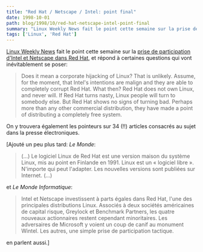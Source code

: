 ```yaml
---
title: "Red Hat / Netscape / Intel: point final"
date: 1998-10-01
path: blog/1998/10/red-hat-netscape-intel-point-final
summary: "Linux Weekly News fait le point cette semaine sur la prise de participation d'Intel et Netscape dans Red Hat, et répond à certaines questions qui vont inévitablement se poser: Does it mean a corporate hijacking of Linux."
tags: ['Linux', 'Red Hat']
---
```


<P>
<A HREF="http://lwn.net/">Linux Weekly
News</A> fait le point cette semaine sur la <A HREF="http://www.redhat.com/news/news-details.phtml?id=163">prise de
participation d'Intel et Netscape dans Red Hat</A>, et répond à certaines
questions qui vont inévitablement se poser:
</P>

<BLOCKQUOTE>
Does it mean a corporate hijacking of Linux? That is unlikely. Assume,
for the moment, that Intel's intentions are malign and they are able to
completely corrupt Red Hat. What then? Red Hat does not own Linux, and
never will. If Red Hat turns nasty, Linux people will turn to somebody
else.  But Red Hat shows no signs of turning bad. Perhaps more than any
other commercial distribution, they have made a point of distributing
a completely free system.
</BLOCKQUOTE>
<P>
On y trouvera également les pointeurs sur 34 (!!) articles consacrés
au sujet dans la presse électroniques.
</P>

<P>
[Ajouté un peu plus tard: <EM>Le Monde</EM>:
<BLOCKQUOTE>
(...) Le logiciel Linux de Red Hat est une version maison du
système Linux, mis au point en Finlande en 1991. Linux
est un « logiciel libre ». N'importe qui peut l'adapter.
Les nouvelles versions sont publiées sur Internet. (...)
</BLOCKQUOTE>
et <EM>Le Monde Informatique</EM>:
<BLOCKQUOTE>
Intel et Netscape investissent à parts égales dans Red Hat, l'une des
principales distributions Linux. Associés à deux sociétés américaines de
capital risque, Greylock et Benchmark Partners, les quatre nouveaux
actionnaires restent cependant minoritaires. Les adversaires de Microsoft y
voient un coup de canif au monument Wintel. Les autres, une simple prise de
participation tactique.
</BLOCKQUOTE>
en parlent aussi.]
</P>


